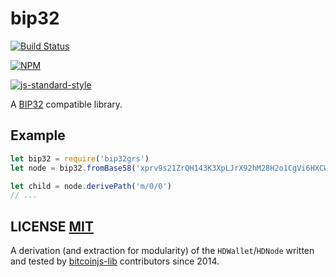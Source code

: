 # bip32
[![Build Status](https://travis-ci.org/bitcoinjs/bip32.png?branch=master)](https://travis-ci.org/bitcoinjs/bip32)

[![NPM](https://img.shields.io/npm/v/bip32.svg)](https://www.npmjs.org/package/bip32)

[![js-standard-style](https://cdn.rawgit.com/feross/standard/master/badge.svg)](https://github.com/feross/standard)

A [BIP32](https://github.com/bitcoin/bips/blob/master/bip-0032.mediawiki) compatible library.


## Example
``` javascript
let bip32 = require('bip32grs')
let node = bip32.fromBase58('xprv9s21ZrQH143K3XpLJrX92hM28H2o1CgVi6HXCWGBXtMkHxSkpxiFcnmzjy5qNyi3QUfSVXXapRT8St3wyLbWux9JysZZgvmvQZ75FUqrakP')

let child = node.derivePath('m/0/0')
// ...
```

## LICENSE [MIT](LICENSE)
A derivation (and extraction for modularity) of the `HDWallet`/`HDNode` written and tested by [bitcoinjs-lib](https://github.com/bitcoinjs/bitcoinjs-lib) contributors since 2014.
